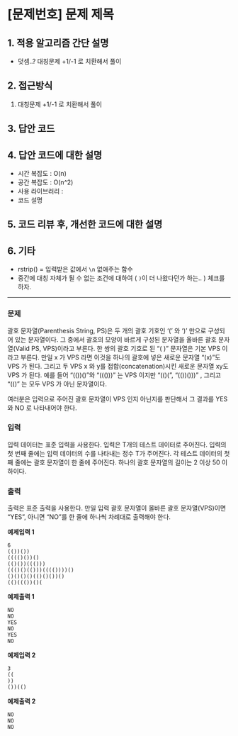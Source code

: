 # [문제번호] 문제 제목

## 1. 적용 알고리즘 간단 설명
- 덧셈..? 대칭문제 +1/-1 로 치환해서 풀이

## 2. 접근방식
1. 대칭문제 +1/-1 로 치환해서 풀이

## 3. 답안 코드

## 4. 답안 코드에 대한 설명
- 시간 복잡도 : O(n)
- 공간 복잡도 : O(n^2)
- 사용 라이브러리 : 
- 코드 설명 

## 5. 코드 리뷰 후, 개선한 코드에 대한 설명


## 6. 기타
- rstrip() = 입력받은 값에서 `\n` 없애주는 함수
- 중간에 대칭 자체가 될 수 없는 조건에 대하여 ( `)`이 더 나왔다던가 하는..  ) 체크를 하자.

---


### 문제
괄호 문자열(Parenthesis String, PS)은 두 개의 괄호 기호인 ‘(’ 와 ‘)’ 만으로 구성되어 있는 문자열이다. 그 중에서 괄호의 모양이 바르게 구성된 문자열을 올바른 괄호 문자열(Valid PS, VPS)이라고 부른다. 한 쌍의 괄호 기호로 된 “( )” 문자열은 기본 VPS 이라고 부른다. 만일 x 가 VPS 라면 이것을 하나의 괄호에 넣은 새로운 문자열 “(x)”도 VPS 가 된다. 그리고 두 VPS x 와 y를 접합(concatenation)시킨 새로운 문자열 xy도 VPS 가 된다. 예를 들어 “(())()”와 “((()))” 는 VPS 이지만 “(()(”, “(())()))” , 그리고 “(()” 는 모두 VPS 가 아닌 문자열이다.

여러분은 입력으로 주어진 괄호 문자열이 VPS 인지 아닌지를 판단해서 그 결과를 YES 와 NO 로 나타내어야 한다.

### 입력
입력 데이터는 표준 입력을 사용한다. 입력은 T개의 테스트 데이터로 주어진다. 입력의 첫 번째 줄에는 입력 데이터의 수를 나타내는 정수 T가 주어진다. 각 테스트 데이터의 첫째 줄에는 괄호 문자열이 한 줄에 주어진다. 하나의 괄호 문자열의 길이는 2 이상 50 이하이다.

### 출력
출력은 표준 출력을 사용한다. 만일 입력 괄호 문자열이 올바른 괄호 문자열(VPS)이면 “YES”, 아니면 “NO”를 한 줄에 하나씩 차례대로 출력해야 한다. 

**예제입력 1**
```
6
(())())
(((()())()
(()())((()))
((()()(()))(((())))()
()()()()(()()())()
(()((())()(
```

**예제출력 1**
```
NO
NO
YES
NO
YES
NO
```

**예제입력 2**
```
3
((
))
())(()
```

**예제출력 2**
```
NO
NO
NO
```
